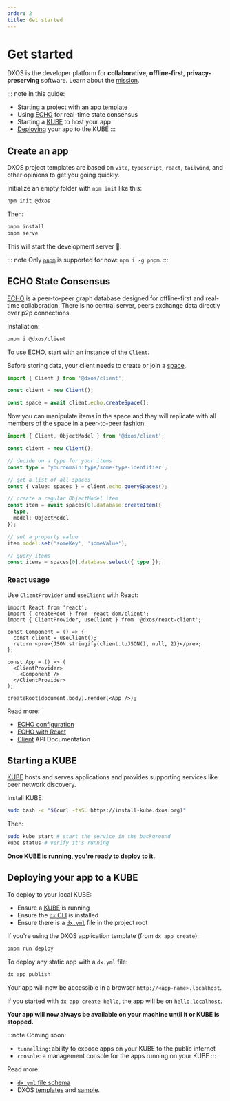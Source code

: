 ```yaml
---
order: 2
title: Get started
---
```


# Get started

DXOS is the developer platform for **collaborative**, **offline-first**, **privacy-preserving** software. Learn about the [mission](why).

::: note In this guide:
*   Starting a project with an [app template](#create-an-app)
*   Using [ECHO](#echo-state-consensus) for real-time state consensus
*   Starting a [KUBE](#starting-a-kube) to host your app
*   [Deploying](#deploying-your-app-to-a-kube) your app to the KUBE
:::
## Create an app

DXOS project templates are based on `vite`, `typescript`, `react`, `tailwind`, and other opinions to get you going quickly.

Initialize an empty folder with `npm init` like this:

```bash
npm init @dxos
```

Then:

```bash
pnpm install
pnpm serve
```

This will start the development server 🚀.

::: note
Only [`pnpm`](https://pnpm.io/) is supported for now: `npm i -g pnpm`.
:::

## ECHO State Consensus

[ECHO](overview#echo) is a peer-to-peer graph database designed for offline-first and real-time collaboration. There is no central server, peers exchange data directly over p2p connections.

Installation:

```bash
pnpm i @dxos/client
```

To use ECHO, start with an instance of the [`Client`](echo/configuration).

Before storing data, your client needs to create or join a [space](echo/spaces).

```ts file=./echo/snippets/create-space.ts#L5-
import { Client } from '@dxos/client';

const client = new Client();

const space = await client.echo.createSpace();
```

Now you can manipulate items in the space and they will replicate with all members of the space in a peer-to-peer fashion.

```ts file=./echo/snippets/write-items.ts#L5-
import { Client, ObjectModel } from '@dxos/client';

const client = new Client();

// decide on a type for your items
const type = 'yourdomain:type/some-type-identifier';

// get a list of all spaces
const { value: spaces } = client.echo.querySpaces();

// create a regular ObjectModel item
const item = await spaces[0].database.createItem({
  type,
  model: ObjectModel
});

// set a property value
item.model.set('someKey', 'someValue');

// query items
const items = spaces[0].database.select({ type });
```

### React usage

Use `ClientProvider` and `useClient` with React:

```tsx file=./echo/snippets/create-client-react.tsx#L5-
import React from 'react';
import { createRoot } from 'react-dom/client';
import { ClientProvider, useClient } from '@dxos/react-client';

const Component = () => {
  const client = useClient();
  return <pre>{JSON.stringify(client.toJSON(), null, 2)}</pre>;
};

const App = () => (
  <ClientProvider>
    <Component />
  </ClientProvider>
);

createRoot(document.body).render(<App />);
```

Read more:

*   [ECHO configuration](echo/configuration)
*   [ECHO with React](echo/react)
*   [Client](../api/@dxos/client/classes/Client.md) API Documentation

## Starting a KUBE

[KUBE](kube/overview) hosts and serves applications and provides supporting services like peer network discovery.

Install KUBE:

```bash file=./snippets/install-kube.sh
sudo bash -c "$(curl -fsSL https://install-kube.dxos.org)"
```

Then:

```bash
sudo kube start # start the service in the background
kube status # verify it's running
```

**Once KUBE is running, you're ready to deploy to it.**

## Deploying your app to a KUBE

To deploy to your local KUBE:

*   Ensure a [KUBE](#starting-a-kube) is running
*   Ensure the [`dx` CLI](#creating-apps-with-dx-cli) is installed
*   Ensure there is a [`dx.yml`](kube/dx-yml-file) file in the project root

If you're using the DXOS application template (from `dx app create`):

```bash
pnpm run deploy
```

To deploy any static app with a `dx.yml` file:

```bash
dx app publish
```

Your app will now be accessible in a browser `http://<app-name>.localhost`.

If you started with `dx app create hello`, the app will be on [`hello.localhost`](http://hello.localhost).

**Your app will now always be available on your machine until it or KUBE is stopped.**

:::note
Coming soon:

*   `tunnelling`: ability to expose apps on your KUBE to the public internet
*   `console`: a management console for the apps running on your KUBE
:::

Read more:

*   [`dx.yml` file schema](kube/dx-yml-file)
*   DXOS [templates](cli/templates) and [sample](samples).
